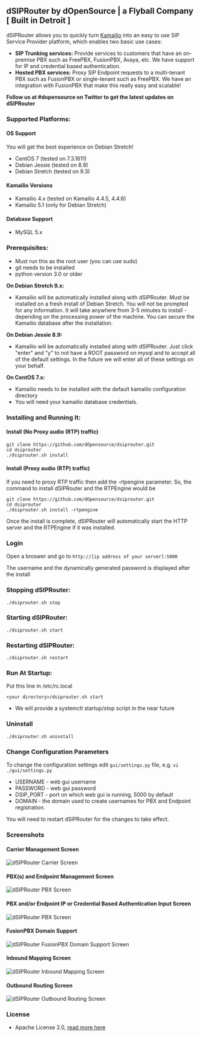## dSIPRouter by dOpenSource | a Flyball Company [ Built in Detroit ]

dSIPRouter allows you to quickly turn [Kamailio](https://www.kamailio.org/) into an easy to use SIP Service Provider platform, which enables two basic use cases:

- **SIP Trunking services:** Provide services to customers that have an on-premise PBX such as FreePBX, FusionPBX, Avaya, etc.  We have support for IP and credential based authentication.
- **Hosted PBX services:** Proxy SIP Endpoint requests to a multi-tenant PBX such as FusionPBX or single-tenant such as FreePBX. We have an integration with FusionPBX that make this really easy and scalable!

**Follow us at #dopensource on Twitter to get the latest updates on dSIPRouter**

### Supported Platforms:

#### OS Support

You will get the best experience on Debian Stretch!  

- CentOS 7 (tested on 7.3.1611)
- Debian Jessie (tested on 8.9)
- Debian Stretch (tested on 9.3)

#### Kamailio Versions
- Kamailio 4.x (tested on Kamailio 4.4.5, 4.4.6)
- Kamailio 5.1 (only for Debian Stretch)

#### Database Support

- MySQL 5.x

### Prerequisites:

- Must run this as the root user (you can use sudo)
- git needs to be installed
- python version 3.0 or older

**On Debian Stretch 9.x:**

- Kamailio will be automatically installed along with dSIPRouter.  Must be installed on a fresh install of Debian Stretch.  You will not be prompted for any information.  It will take anywhere from 3-5 minutes to install - depending on the processing power of the machine. You can secure the Kamailio database after the installation.

**On Debian Jessie 8.9:**

- Kamailio will be automatically installed along with dSIPRouter.  Just click "enter" and "y" to not have a ROOT password on mysql and to accept all of the default settings.  In the future we will enter all of these settings on your behalf.

**On CentOS 7.x:**

- Kamailio needs to be installed with the default kamailio configuration directory
- You will need your kamailio database credentials.


### Installing and Running It:

#### Install (No Proxy audio (RTP) traffic)

```
git clone https://github.com/dOpensource/dsiprouter.git
cd dsiprouter
./dsiprouter.sh install
```

#### Install (Proxy audio (RTP) traffic)

If you need to proxy RTP traffic then add the -rtpengine parameter.  So, the command to install dSIPRouter and the RTPEngine would be

```
git clone https://github.com/dOpensource/dsiprouter.git
cd dsiprouter
./dsiprouter.sh install -rtpengine
```

Once the install is complete, dSIPRouter will automatically start the HTTP server and the RTPEngine if it was installed.    

### Login 

Open a broswer and go to `http://[ip address of your server]:5000`

The username and the dynamically generated password is displayed after the install

### Stopping dSIPRouter:
```
./dsiprouter.sh stop
```

### Starting dSIPRouter:
```
./dsiprouter.sh start
```

### Restarting dSIPRouter:
```
./dsiprouter.sh restart
```

### Run At Startup:

Put this line in /etc/rc.local

```
<your directory>/dsiprouter.sh start
```
* We will provide a systemctl startup/stop script in the near future

### Uninstall
```
./dsiprouter.sh uninstall
```

### Change Configuration Parameters

To change the configuration settings edit `gui/settings.py` file, e.g. `vi ./gui/settings.py`

* USERNAME - web gui username
* PASSWORD - web gui password
* DSIP_PORT - port on which web gui is running, 5000 by default
* DOMAIN - the domain used to create usernames for PBX and Endpoint registration.  

You will need to restart dSIPRouter for the changes to take effect.

### Screenshots

#### Carrier Management Screen
![dSIPRouter Carrier Screen](/docs/images/dsiprouter-carriers.jpg)

#### PBX(s) and Endpoint Management Screen
![dSIPRouter PBX Screen](/docs/images/dsiprouter-pbxs.jpg)

#### PBX and/or Endpoint IP or Credential Based Authentication Input Screen
![dSIPRouter PBX Screen](/docs/images/dsiprouter-pbx-auth.jpg)

#### FusionPBX Domain Support
![dSIPRouter FusionPBX Domain Support Screen](/docs/images/dsiprouter-fusionpbx_domain_support.jpg)


#### Inbound Mapping Screen
![dSIPRouter Inbound Mapping Screen](/docs/images/dsiprouter-inboundmapping.jpg)

#### Outbound Routing Screen
![dSIPRouter Outbound Routing Screen](/docs/images/dsiprouter-outboundrouting.jpg)

### License

* Apache License 2.0, [read more here](./LICENSE)
